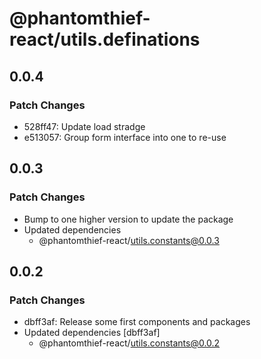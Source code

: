 # @phantomthief-react/utils.definations

## 0.0.4

### Patch Changes

- 528ff47: Update load stradge
- e513057: Group form interface into one to re-use

## 0.0.3

### Patch Changes

- Bump to one higher version to update the package
- Updated dependencies
  - @phantomthief-react/utils.constants@0.0.3

## 0.0.2

### Patch Changes

- dbff3af: Release some first components and packages
- Updated dependencies [dbff3af]
  - @phantomthief-react/utils.constants@0.0.2

